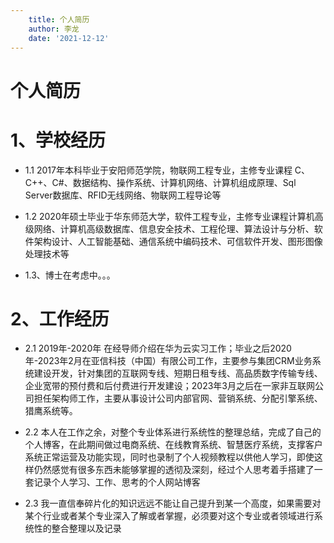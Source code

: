 ```yaml
---
    title: 个人简历
    author: 李龙
    date: '2021-12-12'
---
```

# 个人简历
# 1、学校经历
-  1.1  2017年本科毕业于安阳师范学院，物联网工程专业，主修专业课程 C、C++、C#、数据结构、操作系统、计算机网络、计算机组成原理、Sql Server数据库、RFID无线网络、物联网工程导论等



-  1.2  2020年硕士毕业于华东师范大学，软件工程专业，主修专业课程计算机高级网络、计算机高级数据库、信息安全技术、工程伦理、算法设计与分析、软件架构设计、人工智能基础、通信系统中编码技术、可信软件开发、图形图像处理技术等



-  1.3、博士在考虑中。。。


# 2、工作经历

- 2.1  2019年-2020年 在经导师介绍在华为云实习工作；毕业之后2020年-2023年2月在亚信科技（中国）有限公司工作，主要参与集团CRM业务系统建设开发，针对集团的互联网专线、短期日租专线、高品质数字传输专线、企业宽带的预付费和后付费进行开发建设；2023年3月之后在一家非互联网公司担任架构师工作，主要从事设计公司内部官网、营销系统、分配引擎系统、猎鹰系统等。


- 2.2 本人在工作之余，对整个专业体系进行系统性的整理总结，完成了自己的个人博客，在此期间做过电商系统、在线教育系统、智慧医疗系统，支撑客户系统正常运营及功能实现，同时也录制了个人视频教程以供他人学习，即使这样仍然感觉有很多东西未能够掌握的透彻及深刻，经过个人思考着手搭建了一套记录个人学习、工作、思考的个人网站博客


- 2.3  我一直信奉碎片化的知识远远不能让自己提升到某一个高度，如果需要对某个行业或者某个专业深入了解或者掌握，必须要对这个专业或者领域进行系统性的整合整理以及记录













